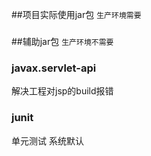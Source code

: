 ##项目实际使用jar包
`生产环境需要`

###

##辅助jar包
`生产环境不需要`

### javax.servlet-api
解决工程对jsp的build报错

### junit
单元测试 系统默认
